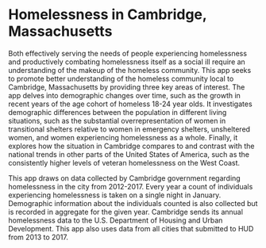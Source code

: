 # Homelessness in Cambridge, Massachusetts

Both effectively serving the needs of people experiencing homelessness and productively combating homelessness itself as a social ill require an understanding of the makeup of the homeless community. This app seeks to promote better understanding of the homeless community local to Cambridge, Massachusetts by providing three key areas of interest. The app delves into demographic changes over time, such as the growth in recent years of the age cohort of homeless 18-24 year olds. It investigates demographic differences between the population in different living situations, such as the substantial overrepresentation of women in transitional shelters relative to women in emergency shelters, unsheltered women, and women experiencing homelessness as a whole. Finally, it explores how the situation in Cambridge compares to and contrast with the national trends in other parts of the United States of America, such as the consistently higher levels of veteran homelessness on the West Coast.

This app draws on data collected by Cambridge government regarding homelessness in the city from 2012-2017. Every year a count of individuals experiencing homelessness is taken on a single night in January. Demographic information about the individuals counted is also collected but is recorded in aggregate for the given year. Cambridge sends its annual homelessness data to the U.S. Department of Housing and Urban Development. This app also uses data from all cities that submitted to HUD from 2013 to 2017.
